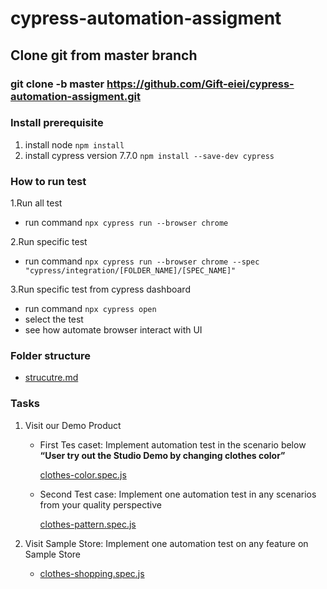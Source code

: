 # cypress-automation-assigment

## Clone git from master branch

### git clone -b master https://github.com/Gift-eiei/cypress-automation-assigment.git

### Install prerequisite

1. install node `npm install`
2. install cypress version 7.7.0 `npm install --save-dev cypress`

### How to run test

1.Run all test

- run command `npx cypress run --browser chrome`

2.Run specific test

- run command `npx cypress run --browser chrome --spec "cypress/integration/[FOLDER_NAME]/[SPEC_NAME]"`

3.Run specific test from cypress dashboard

- run command `npx cypress open`
- select the test
- see how automate browser interact with UI

### Folder structure

- [strucutre.md](/cypress/structure.md)

### Tasks

1. Visit our Demo Product

    - First Tes caset: Implement automation test in the scenario below **“User try out the Studio Demo by changing clothes color”**
        
        [clothes\-color.spec.js](cypress/integration/demo-product/clothes-color.spec.js)
        
    - Second Test case: Implement one automation test in any scenarios from your quality perspective
       
       [clothes\-pattern.spec.js](cypress/integration/demo-product/clothes-pattern.spec.js)
        
2. Visit Sample Store: Implement one automation test on any feature on Sample Store 
   - [clothes\-shopping.spec.js](cypress/integration/sample-store/clothes-shopping.spec.js)




